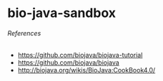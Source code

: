 # bio-java-sandbox

###### References
- https://github.com/biojava/biojava-tutorial
- https://github.com/biojava/biojava
- http://biojava.org/wikis/BioJava:CookBook4.0/
